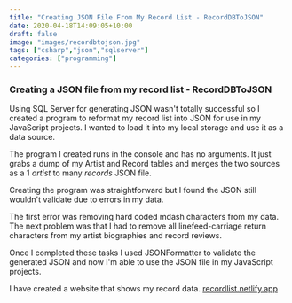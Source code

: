 ```yaml
---
title: "Creating JSON File From My Record List - RecordDBToJSON"
date: 2020-04-18T14:09:05+10:00
draft: false
image: "images/recordbtojson.jpg"
tags: ["csharp","json","sqlserver"]
categories: ["programming"]
---
```


### Creating a JSON file from my record list - RecordDBToJSON

Using SQL Server for generating JSON wasn't totally successful so I created a program to reformat my record list into JSON for use in my JavaScript projects. I wanted to load it into my local storage and use it as a data source.

The program I created runs in the console and has no arguments. It just grabs a dump of my Artist and Record tables and merges the two sources as a 1 *artist* to many *records* JSON file.

Creating the program was straightforward but I found the JSON still wouldn't validate due to errors in my data.

The first error was removing hard coded mdash characters from my data. The next problem was that I had to remove all linefeed-carriage return characters from my artist biographies and record reviews.

Once I completed these tasks I used JSONFormatter to validate the generated JSON and now I'm able to use the JSON file in my JavaScript projects.

I have created a website that shows my record data. [recordlist.netlify.app](https://recordlist.netlify.app/)